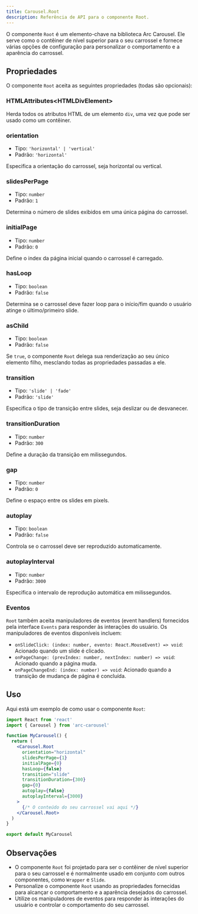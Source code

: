 ```yaml
---
title: Carousel.Root
description: Referência de API para o componente Root.
---
```


O componente `Root` é um elemento-chave na biblioteca Arc Carousel. Ele serve como o contêiner de nível superior para o seu carrossel e fornece várias opções de configuração para personalizar o comportamento e a aparência do carrossel.

## Propriedades

O componente `Root` aceita as seguintes propriedades (todas são opcionais):

### HTMLAttributes\<HTMLDivElement\>

Herda todos os atributos HTML de um elemento `div`, uma vez que pode ser usado como um contêiner.

### orientation

- Tipo: `'horizontal' | 'vertical'`
- Padrão: `'horizontal'`

Especifica a orientação do carrossel, seja horizontal ou vertical.

### slidesPerPage

- Tipo: `number`
- Padrão: `1`

Determina o número de slides exibidos em uma única página do carrossel.

### initialPage

- Tipo: `number`
- Padrão: `0`

Define o index da página inicial quando o carrossel é carregado.

### hasLoop

- Tipo: `boolean`
- Padrão: `false`

Determina se o carrossel deve fazer loop para o início/fim quando o usuário atinge o último/primeiro slide.

### asChild

- Tipo: `boolean`
- Padrão: `false`

Se `true`, o componente `Root` delega sua renderização ao seu único elemento filho, mesclando todas as propriedades passadas a ele.

### transition

- Tipo: `'slide' | 'fade'`
- Padrão: `'slide'`

Especifica o tipo de transição entre slides, seja deslizar ou de desvanecer.

### transitionDuration

- Tipo: `number`
- Padrão: `300`

Define a duração da transição em milissegundos.

### gap

- Tipo: `number`
- Padrão: `0`

Define o espaço entre os slides em pixels.

### autoplay

- Tipo: `boolean`
- Padrão: `false`

Controla se o carrossel deve ser reproduzido automaticamente.

### autoplayInterval

- Tipo: `number`
- Padrão: `3000`

Especifica o intervalo de reprodução automática em milissegundos.

### Eventos

`Root` também aceita manipuladores de eventos (event handlers) fornecidos pela interface `Events` para responder às interações do usuário. Os manipuladores de eventos disponíveis incluem:

- `onSlideClick: (index: number, evento: React.MouseEvent) => void`: Acionado quando um slide é clicado.
- `onPageChange: (prevIndex: number, nextIndex: number) => void`: Acionado quando a página muda.
- `onPageChangeEnd: (index: number) => void`: Acionado quando a transição de mudança de página é concluída.

## Uso

Aqui está um exemplo de como usar o componente `Root`:

```jsx
import React from 'react'
import { Carousel } from 'arc-carousel'

function MyCarousel() {
  return (
    <Carousel.Root
      orientation="horizontal"
      slidesPerPage={1}
      initialPage={0}
      hasLoop={false}
      transition="slide"
      transitionDuration={300}
      gap={0}
      autoplay={false}
      autoplayInterval={3000}
    >
      {/* O conteúdo do seu carrossel vai aqui */}
    </Carousel.Root>
  )
}

export default MyCarousel
```

## Observações

- O componente `Root` foi projetado para ser o contêiner de nível superior para o seu carrossel e é normalmente usado em conjunto com outros componentes, como `Wrapper` e `Slide`.
- Personalize o componente `Root` usando as propriedades fornecidas para alcançar o comportamento e a aparência desejados do carrossel.
- Utilize os manipuladores de eventos para responder às interações do usuário e controlar o comportamento do seu carrossel.
